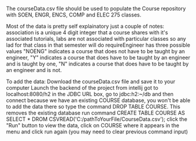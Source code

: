The courseData.csv file should be used to populate the Course repository with SOEN, ENGR, ENCS, COMP and ELEC 275 classes.

Most of the data is pretty self explainatory just a couple of notes:
association is a unique 4 digit integer that a course shares with it's associated tutorials, labs are not associated with particular classes so any lad for that class in that semester will do
requireEngineer has three possible values "NOENG" indicates a course that does not have to be taught by an engineer, 
"Y" indicates a course that does have to be taught by an engineer and is taught by one, 
"N" indicates a course that does have to be taught by an engineer and is not. 

To add the data:
Download the courseData.csv file and save it to your computer
Launch the backend of the project from intellij
got to localhost:8080/h2
in the JDBC URL box, go to jdbc:h2:~/db and then connect
because we have an existing COURSE database, you won't be able to add the data there so type the command DROP TABLE COURSE.  This removes the existing database
run command CREATE TABLE COURSE AS SELECT * DROM CSVREAD('C:/pathToYourFile/CourseData.csv');
click the "Run" button
to view the data, click on COURSE where it appears in the menu and click run again (you may need to clear previous command input)

